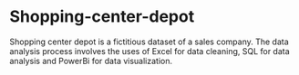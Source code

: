 # Shopping-center-depot
Shopping center depot is a fictitious dataset of a sales company. The data analysis process involves the uses of Excel for data cleaning, SQL for data analysis and PowerBi for data visualization.
